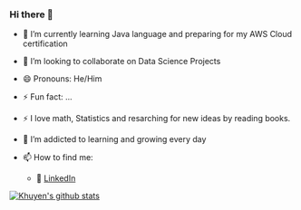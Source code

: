 ### Hi there 👋

<!--
**hardeybisey/hardeybisey** is a ✨ _special_ ✨ repository because its `README.md` (this file) appears on your GitHub profile.
- 🤔 I’m looking for help with ...
- 💬 Ask me about ...
- 📫 How to reach me: ...
-->

- 🌱 I’m currently learning Java language and preparing for my AWS Cloud certification
- 👯 I’m looking to collaborate on Data Science Projects

- 😄 Pronouns: He/Him
- ⚡ Fun fact: ...
- :zap: I love math, Statistics and resarching for new ideas by reading books.
- 🌱 I’m addicted to learning and growing every day
- 📫 How to find me: 
  - :office: [LinkedIn](https://www.linkedin.com/in/idris-adebisi-0275a9164/)


[![Khuyen's github stats](https://github-readme-stats.vercel.app/api?username=hardeybisey&count_private=true&show_icons=true&theme=radical&hide_rank=false)](https://github.com/hardeybisey/github-readme-stats)

<!--
[![Top Langs](https://github-readme-stats.vercel.app/api/top-langs/?username=hardeybisey)](https://github.com/hardeybisey/github-readme-stats)
-->
